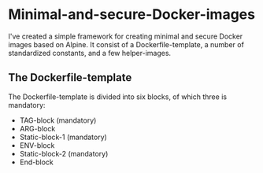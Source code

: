 # Minimal-and-secure-Docker-images
I've created a simple framework for creating minimal and secure Docker images based on Alpine. It consist of a Dockerfile-template, a number of standardized constants, and a few helper-images.

## The Dockerfile-template
The Dockerfile-template is divided into six blocks, of which three is mandatory: 
* TAG-block (mandatory)
* ARG-block
* Static-block-1 (mandatory)
* ENV-block
* Static-block-2 (mandatory)
* End-block
